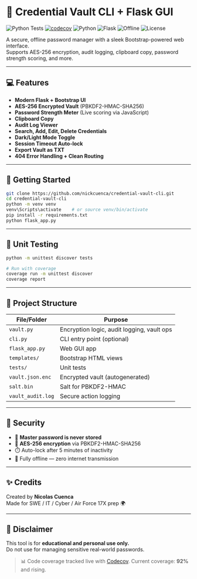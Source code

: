 # 🔐 Credential Vault CLI + Flask GUI
![Python Tests](https://github.com/nickcuenca/credential-vault-cli/actions/workflows/python-tests.yml/badge.svg)
[![codecov](https://codecov.io/gh/nickcuenca/credential-vault-cli/branch/main/graph/badge.svg)](https://codecov.io/gh/nickcuenca/credential-vault-cli)
![Python](https://img.shields.io/badge/python-3.10%2B-blue)
![Flask](https://img.shields.io/badge/Flask-Web_App_Framework-red)
![Offline](https://img.shields.io/badge/Secure-Offline-brightgreen)
![License](https://img.shields.io/github/license/nickcuenca/credential-vault-cli)

A secure, offline password manager with a sleek Bootstrap-powered web interface.  
Supports AES-256 encryption, audit logging, clipboard copy, password strength scoring, and more.

---

## 💻 Features

- **Modern Flask + Bootstrap UI**
- **AES-256 Encrypted Vault** (PBKDF2-HMAC-SHA256)
- **Password Strength Meter** (Live scoring via JavaScript)
- **Clipboard Copy**
- **Audit Log Viewer**
- **Search, Add, Edit, Delete Credentials**
- **Dark/Light Mode Toggle**
- **Session Timeout Auto-lock**
- **Export Vault as TXT**
- **404 Error Handling + Clean Routing**

---

## 🚀 Getting Started

```bash
git clone https://github.com/nickcuenca/credential-vault-cli.git
cd credential-vault-cli
python -m venv venv
venv\Scripts\activate    # or source venv/bin/activate
pip install -r requirements.txt
python flask_app.py
```

---

## 🧪 Unit Testing

```bash
python -m unittest discover tests

# Run with coverage
coverage run -m unittest discover
coverage report
```

---

## 📁 Project Structure

| File/Folder         | Purpose                                      |
|---------------------|----------------------------------------------|
| `vault.py`          | Encryption logic, audit logging, vault ops   |
| `cli.py`            | CLI entry point (optional)                   |
| `flask_app.py`      | Web GUI app                                  |
| `templates/`        | Bootstrap HTML views                         |
| `tests/`            | Unit tests                                   |
| `vault.json.enc`    | Encrypted vault (autogenerated)              |
| `salt.bin`          | Salt for PBKDF2-HMAC                         |
| `vault_audit.log`   | Secure action logging                        |

---

## 🔐 Security

- 🔐 **Master password is never stored**
- 🔑 **AES-256 encryption** via PBKDF2-HMAC-SHA256
- ⏱️ Auto-lock after 5 minutes of inactivity
- 📡 Fully offline — zero internet transmission

---

## ✨ Credits

Created by **Nicolas Cuenca**  
Made for SWE / IT / Cyber / Air Force 17X prep 🌍

---

## 📌 Disclaimer

This tool is for **educational and personal use only.**  
Do not use for managing sensitive real-world passwords.

> 📊 Code coverage tracked live with [Codecov](https://app.codecov.io/gh/nickcuenca/credential-vault-cli). Current coverage: **92%** and rising.
